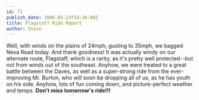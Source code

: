 ```yaml
---
id: 71
publish_date: 2006-05-23T19:38:00Z
title: Flagstaff Ride Report
author: Steve
---
```

Well, with winds on the plains of 24mph, gusting to 35mph, we bagged Neva Road today. And thank goodness! It was actually windy on our alternate route, Flagstaff, which is a rarity, as it's pretty well protected--but not from winds out of the southeast. Anyhow, we were treated to a great battle between the Daves, as well as a super-strong ride from the ever-improving Mr. Burton, who will soon be dropping all of us, as he has youth on his side. Anyhow, lots of fun coming down, and picture-perfect weather and temps. **Don't miss tomorrow's ride!!!**